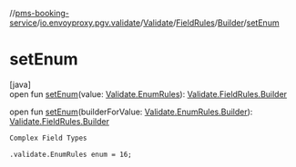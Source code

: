 //[pms-booking-service](../../../../../index.md)/[io.envoyproxy.pgv.validate](../../../index.md)/[Validate](../../index.md)/[FieldRules](../index.md)/[Builder](index.md)/[setEnum](set-enum.md)

# setEnum

[java]\
open fun [setEnum](set-enum.md)(value: [Validate.EnumRules](../../-enum-rules/index.md)): [Validate.FieldRules.Builder](index.md)

open fun [setEnum](set-enum.md)(builderForValue: [Validate.EnumRules.Builder](../../-enum-rules/-builder/index.md)): [Validate.FieldRules.Builder](index.md)

```kotlin
Complex Field Types

```
`.validate.EnumRules enum = 16;`
